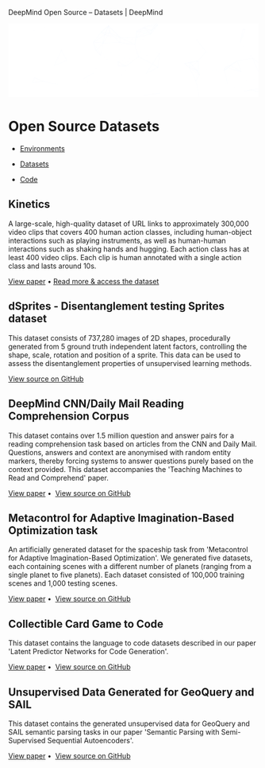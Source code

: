 DeepMind Open Source – Datasets | DeepMind

 ![](../_resources/b70cb3d478b118fb471efa249e863ec5.png)

# Open Source Datasets

- [Environments](https://deepmind.com/research/open-source/open-source-environments/)

- [Datasets](https://deepmind.com/research/open-source/open-source-datasets/)

- [Code](https://deepmind.com/research/open-source/open-source-code/)

## Kinetics

A large-scale, high-quality dataset of URL links to approximately 300,000 video clips that covers 400 human action classes, including human-object interactions such as playing instruments, as well as human-human interactions such as shaking hands and hugging. Each action class has at least 400 video clips. Each clip is human annotated with a single action class and lasts around 10s.

[View paper](https://deepmind.com/documents/64/kinetics_paper.pdf) • [Read more & access the dataset](https://deepmind.com/research/open-source/open-source-datasets/kinetics/)

## dSprites - Disentanglement testing Sprites dataset

This dataset consists of 737,280 images of 2D shapes, procedurally generated from 5 ground truth independent latent factors, controlling the shape, scale, rotation and position of a sprite. This data can be used to assess the disentanglement properties of unsupervised learning methods.

[View source on GitHub](https://github.com/deepmind/dsprites-dataset)

## DeepMind CNN/Daily Mail Reading Comprehension Corpus

This dataset contains over 1.5 million question and answer pairs for a reading comprehension task based on articles from the CNN and Daily Mail. Questions, answers and context are anonymised with random entity markers, thereby forcing systems to answer questions purely based on the context provided. This dataset accompanies the 'Teaching Machines to Read and Comprehend' paper.

[View paper](https://arxiv.org/pdf/1506.03340.pdf) •  [View source on GitHub](https://github.com/deepmind/rc-data)

## Metacontrol for Adaptive Imagination-Based Optimization task

An artificially generated dataset for the spaceship task from 'Metacontrol for Adaptive Imagination-Based Optimization'. We generated five datasets, each containing scenes with a different number of planets (ranging from a single planet to five planets). Each dataset consisted of 100,000 training scenes and 1,000 testing scenes.

[View paper](https://openreview.net/pdf?id=Bk8BvDqex) •  [View source on GitHub](https://github.com/deepmind/spaceship_dataset)

## Collectible Card Game to Code

This dataset contains the language to code datasets described in our paper 'Latent Predictor Networks for Code Generation'.

[View paper](https://arxiv.org/pdf/1603.06744.pdf) •  [View source on GitHub](https://github.com/deepmind/card2code)

## Unsupervised Data Generated for GeoQuery and SAIL

This dataset contains the generated unsupervised data for GeoQuery and SAIL semantic parsing tasks in our paper 'Semantic Parsing with Semi-Supervised Sequential Autoencoders'.

[View paper](https://arxiv.org/pdf/1609.09315.pdf) •  [View source on GitHub](https://github.com/deepmind/unsup-queries-data)